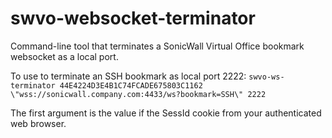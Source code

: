 # swvo-websocket-terminator
Command-line tool that terminates a SonicWall Virtual Office bookmark websocket as a local port.

To use to terminate an SSH bookmark as local port 2222:
```swvo-ws-terminator 44E4224D3E4B1C74FCADE675803C1162 \"wss://sonicwall.company.com:4433/ws?bookmark=SSH\" 2222```

The first argument is the value if the SessId cookie from your authenticated web browser.
